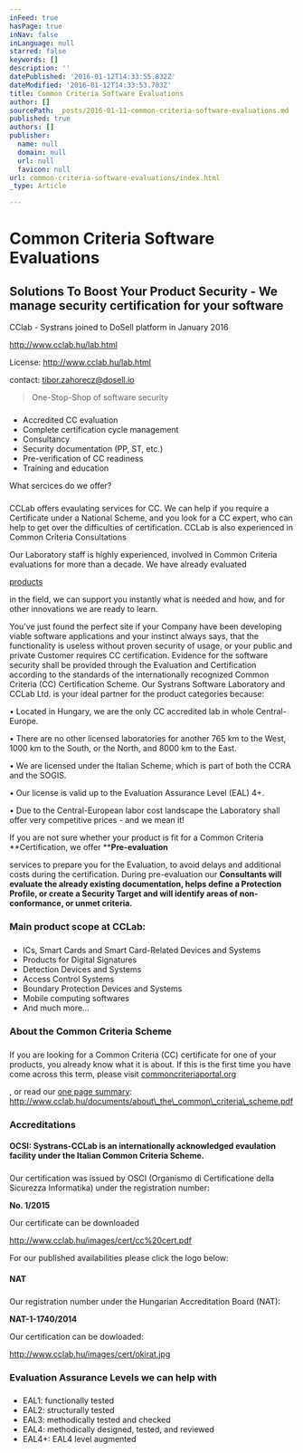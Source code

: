 ```yaml
---
inFeed: true
hasPage: true
inNav: false
inLanguage: null
starred: false
keywords: []
description: ''
datePublished: '2016-01-12T14:33:55.832Z'
dateModified: '2016-01-12T14:33:53.703Z'
title: Common Criteria Software Evaluations
author: []
sourcePath: _posts/2016-01-11-common-criteria-software-evaluations.md
published: true
authors: []
publisher:
  name: null
  domain: null
  url: null
  favicon: null
url: common-criteria-software-evaluations/index.html
_type: Article

---
```

# Common Criteria Software Evaluations

## Solutions To Boost Your Product Security - We manage security certification for your software

CClab - Systrans joined to DoSell platform in January 2016

http://www.cclab.hu/lab.html

License: http://www.cclab.hu/lab.html

contact: tibor.zahorecz@dosell.io

> One-Stop-Shop of software security

### 

* Accredited CC evaluation
* Complete certification cycle management
* Consultancy
* Security documentation (PP, ST, etc.)
* Pre-verification of CC readiness
* Training and education

What sercices do we offer?

### 

CCLab offers evaulating services for CC. We can help if you require a Certificate under a National Scheme, and you look for a CC expert, who can help to get over the difficulties of certification. CCLab is also experienced in Common Criteria Consultations

Our Laboratory staff is highly experienced, involved in Common Criteria evaluations for more than a decade. We have already evaluated

[products][0]

in the field, we can support you instantly what is needed and how, and for other innovations we are ready to learn.

You've just found the perfect site if your Company have been developing viable software applications and your instinct always says, that the functionality is useless without proven security of usage, or your public and private Customer requires CC certification. Evidence for the software security shall be provided through the Evaluation and Certification according to the standards of the internationally recognized Common Criteria (CC) Certification Scheme. Our Systrans Software Laboratory and CCLab Ltd. is your ideal partner for the product categories because:

• Located in Hungary, we are the only CC accredited lab in whole Central-Europe.

• There are no other licensed laboratories for another 765 km to the West, 1000 km to the South, or the North, and 8000 km to the East.

• We are licensed under the Italian Scheme, which is part of both the CCRA and the SOGIS.

• Our license is valid up to the Evaluation Assurance Level (EAL) 4+.

• Due to the Central-European labor cost landscape the Laboratory shall offer very competitive prices - and we mean it!

If you are not sure whether your product is fit for a Common Criteria **Certification, we offer ****Pre-evaluation**

services to prepare you for the Evaluation, to avoid delays and additional costs during the certification. During pre-evaluation our **Consultants will evaluate the already existing documentation, helps define a Protection Profile, or create a Security Target and will identify areas of non-conformance, or unmet criteria.**

### Main product scope at CCLab:

### 

* ICs, Smart Cards and Smart Card-Related Devices and Systems
* Products for Digital Signatures
* Detection Devices and Systems
* Access Control Systems
* Boundary Protection Devices and Systems
* Mobile computing softwares
* And much more...

### About the Common Criteria Scheme

### 

If you are looking for a Common Criteria (CC) certificate for one of your products, you already know what it is about. If this is the first time you have come across this term, please visit [commoncriteriaportal.org][1]

, or read our [one page summary][2]: http://www.cclab.hu/documents/about\_the\_common\_criteria\_scheme.pdf

### Accreditations

#### OCSI: Systrans-CCLab is an internationally acknowledged evaulation facility under the Italian Common Criteria Scheme.

### 

Our certification was issued by OSCI (Organismo di Certificatione della Sicurezza Informatika) under the registration number:

**No. 1/2015**

Our certificate can be downloaded

http://www.cclab.hu/images/cert/cc%20cert.pdf

For our published availabilities please click the logo below:

#### NAT

### 

Our registration number under the Hungarian Accreditation Board (NAT):

**NAT-1-1740/2014**

Our certification can be dowloaded:

http://www.cclab.hu/images/cert/okirat.jpg

### Evaluation Assurance Levels we can help with

### 

* EAL1: functionally tested
* EAL2: structurally tested
* EAL3: methodically tested and checked
* EAL4: methodically designed, tested, and reviewed
* EAL4+: EAL4 level augmented

[0]: http://www.cclab.hu/ref.html
[1]: http://www.commoncriteriaportal.org/
[2]: http://www.cclab.hu/documents/about_the_common_criteria_scheme.pdf